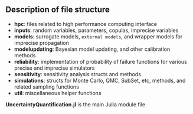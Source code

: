 ## Description of file structure

* __hpc__: files related to high performance computing interface
* __inputs__: random variables, parameters, copulas, imprecise variables
* __models__: surrogate models, `external models`, and wrapper models for imprecise propagation
* __modelupdating__: Bayesian model updating, and other calibration methods
* __reliability__: implementation of probability of failure functions for various precise and imprecise simulators
* __sensitivity__: sensitivity analysis structs and methods
* __simulations__: structs for Monte Carlo, QMC, SubSet, etc, methods, and related sampling functions
* __util__: miscellaneous helper functions

__UncertaintyQuantification.jl__ is the main Julia module file
